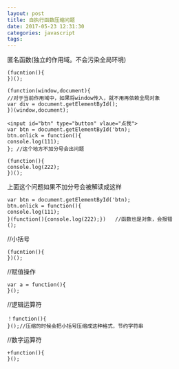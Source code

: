 ```yaml
---
layout: post
title: 自执行函数压缩问题
date: 2017-05-23 12:31:30
categories: javascript
tags: 
---
```

匿名函数(独立的作用域。不会污染全局环境)
```
(fucntion(){
})();
```

```
(function(window,document){
//对于当前作用域中，如果将window传入，就不用再依赖全局对象
var div = document.getElementById();
})(window,document);
```

```
<input id="btn" type="button" vlaue="点我">
var btn = document.getElementById('btn);
btn.onlick = function(){
console.log(111);
}; //这个地方不加分号会出问题

(function(){
console.log(222);
})();
```
上面这个问题如果不加分号会被解读成这样

```
var btn = document.getElementById('btn);
btn.onlick = function(){
console.log(111);
}(function(){console.log(222);})   //函数也是对象，会报错
();
```
//小括号
```
(fucntion(){
})();
```
//赋值操作
```
var a = function(){
}();
```
//逻辑运算符
```
！function(){
}();//压缩的时候会把小括号压缩成这种格式，节约字符串
```
//数字运算符
```
+function(){
}();
```




